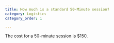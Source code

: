 ```yaml
---
title: How much is a standard 50-Minute session?
category: Logistics
category_order: 1

---
```

<p>The cost for a 50-minute session is $150.</p>
